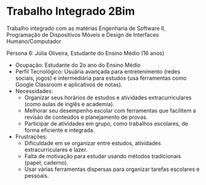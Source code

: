 # Trabalho Integrado 2Bim
 Trabalho integrado com as matérias Engenharia de Software II, Programação de Dispositivos Móveis e Design de Interfaces Humano/Computador

Persona 6: Júlia Oliveira, Estudante do Ensino Médio (16 anos)
* Ocupação: Estudante do 2o ano do Ensino Médio
* Perfil Tecnológico: Usuária avançada para entretenimento (redes sociais, jogos) e intermediária para
estudos (usa ferramentas como Google Classroom e aplicativos de notas).
* Necessidades:
  * Organizar seus horários de estudos e atividades extracurriculares (como aulas de inglês e
 academia).
  * Melhorar seu desempenho escolar com ferramentas que facilitem a revisão de conteúdos e
 planejamento de provas.
  * Participar de atividades em grupo, como trabalhos escolares, de forma eficiente e integrada.
* Frustrações:
  * Dificuldade em se organizar entre estudos, atividades extracurriculares e lazer.
  * Falta de motivação para estudar usando métodos tradicionais (papel, caderno).
  * Usar várias ferramentas dispersas para organizar tarefas escolares e pessoais.
